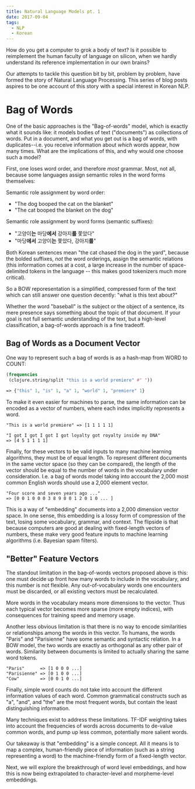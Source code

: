 ```yaml
---
title: Natural Language Models pt. 1
date: 2017-09-04
tags:
  - NLP
  - Korean
---
```


How do you get a computer to grok a body of text? Is it possible to
reimplement the human faculty of language on silicon, when we hardly
understand its reference implementation in our own brains?

Our attempts to tackle this question bit by bit, problem by problem,
have formed the story of Natural Language Processing. This series of
blog posts aspires to be one account of this story with a special
interest in Korean NLP.

# Bag of Words

One of the basic approaches is the "Bag-of-words" model, which is
exactly what it sounds like: it models bodies of text ("documents") as
collections of words. Put in a document, and what you get out is a bag
of words, with duplicates--i.e. you receive information about *which*
words appear, how many times. What are the implications of this, and
why would one choose such a model?

First, one loses word order, and therefore *most* grammar. Most, not
all, because some languages assign semantic roles in the word forms
themselves:

Semantic role assignment by word order:
  - "The dog booped the cat on the blanket"
  - "The cat booped the blanket on the dog"

Semantic role assignment by word forms (semantic suffixes):
  - "고양이**는** 마당**에서** 강아지**를** 쫓았다"
  - "마당**에서** 고양이**는** 쫓았다, 강아지**를**"

Both Korean sentences mean "the cat chased the dog in the yard",
because the bolded suffixes, *not* the word orderings, assign the
semantic relations (this information comes at a cost, a large increase
in the number of space-delimited tokens in the language -- this makes
good tokenizers much more critical).

So a BOW reporesentation is a simplified, compressed form of the text
which can still answer one question decently: "what is this text
about?"

Whether the word "baseball" is the subject or the object of a
sentence, its mere presence says something about the topic of that
document. If your goal is not full semantic understanding of the text,
but a high-level classification, a bag-of-words approach is a fine
tradeoff.

## Bag of Words as a Document Vector

One way to represent such a bag of words is as a hash-map from WORD to COUNT:

```clojure
(frequencies
 (clojure.string/split "this is a world premiere" #" "))

=> {"this" 1, "is" 1, "a" 1, "world" 1, "premiere" 1}
```

To make it even easier for machines to parse, the same information can
be encoded as a vector of numbers, where each index implicitly
represents a word.

```text
"This is a world premiere" => [1 1 1 1 1]
```

```text
"I got I got I got I got loyalty got royalty inside my DNA"
=> [4 5 1 1 1 1]
```

Finally, for these vectors to be valid inputs to many machine learning
algorithms, they must be of equal length. To represent different
documents in the same vector space (so they can be compared), the
length of the vector should be equal to the number of words in the
vocabulary under consideration.  I.e. a bag of words model taking into
account the 2,000 most common English words should use a 2,000 element
vector.

```text
"Four score and seven years ago ..."
=> [0 0 1 0 0 0 3 8 9 0 0 1 2 0 1 0 ... ]
```

This is a way of "embedding" documents into a 2,000 dimension vector
space. In one sense, this embedding is a lossy form of compression of
the text, losing some vocabulary, grammar, and context. The flipside
is that because computers are good at dealing with fixed-length
vectors of numbers, these make very good feature inputs to machine
learning algorithms (i.e. Bayesian spam filters).

## "Better" Feature Vectors

The standout limitation in the bag-of-words vectors proposed above is
this: one must decide up front how many words to include in the
vocabulary, and this number is not flexible. Any out-of-vocabulary
words one encounters must be discarded, or all existing vectors must
be recalculated.

More words in the vocabulary means more dimensions to the vector. Thus
each typical vector becomes more sparse (more empty indices), with
consequences for training speed and memory usage.

Another less obvious limitation is that there is no way to encode
similarities or relationships among the words in this vector. To
humans, the words "Paris" and "Parisienne" have some semantic and
syntactic relation. In a BOW model, the two words are exactly as
orthogonal as any other pair of words. Similarity between documents is
limited to actually sharing the same word tokens.

```text
"Paris"      => [1 0 0 0 ...]
"Parisienne" => [0 1 0 0 ...]
"Cow"        => [0 0 1 0 ...]
```

Finally, simple word counts do not take into account the different
information values of each word. Common grammatical constructs such as
"a", "and", and "the" are the most frequent words, but contain the
least distinguishing information.

Many techniques exist to address these limitations. TF-IDF weighting
takes into account the frequencies of words across documents to
de-value common words, and pump up less common, potentially more
salient words.

Our takeaway is that "embedding" is a simple concept. All it means is
to map a complex, human-friendly piece of information (such as a
string representing a word) to the machine-friendly form of a
fixed-length vector.

Next, we will explore the breakthrough of word level embeddings, and how this
is now being extrapolated to character-level and morpheme-level embeddings.

<!-- # The Elegance of Word Embeddings -->

<!-- ## Morpheme based representations -->

<!-- ## Character-level representations -->
